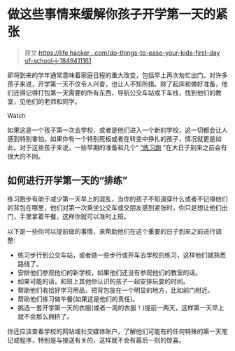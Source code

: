 # 做这些事情来缓解你孩子开学第一天的紧张

> 原文:[https://life hacker . com/do-things-to-ease-your-kids-first-day of-school-j-1849411161](https://lifehacker.com/do-these-things-to-ease-your-kids-first-day-of-school-j-1849411161)

即将到来的学年通常意味着家庭日程的重大改变，包括早上再次匆忙出门。对许多孩子来说，开学第一天不仅令人兴奋，也让人不知所措。除了起床和做好准备，他们还得记得打包第一天需要的所有东西，导航公交车站或下车线，找到他们的教室，见他们的老师和同学。

Watch

如果这是一个孩子第一次去学校，或者是他们进入一个新的学校，这一切都会让人感到特别害怕。如果你有一个特别死板或者在转变中挣扎的孩子，情况就更是如此。对于这些孩子来说，一些早期的准备和几个“ [”练习跑](https://www.educationcorner.com/adjusting-to-a-new-school.html) ”在大日子到来之前会有很大的不同。

## 如何进行开学第一天的“排练”

练习跑步有助于减少第一天早上的混乱，当你的孩子不知道穿什么或者不记得他们的背包在哪里，他们对第一次乘坐公交车或交朋友感到紧张时，你只是想让他们出门，手里拿着午餐，这样你就可以准时上班。

以下是一些你可以提前做的事情，来帮助他们在这个重要的日子到来之前进行调整:

*   练习步行到公交车站，或者做一些步行或开车去学校的练习，这样他们就熟悉路线了。
*   安排他们参观他们的新学校，如果他们还没有参观他们的教室的话。
*   如果可能的话，和班上其他你认识的孩子一起安排玩耍的时间。
*   帮助他们收拾好学习用品，把背包放在一个明显的地方，比如前门附近。
*   帮助他们练习做午餐(如果这是他们的责任)。
*   挑选一套开学第一天的衣服(或者一周的衣服！)提前一两天，这样第一天早上就不会那么拥挤了。

你还应该查看学校的网站或社交媒体账户，了解他们可能有的任何特殊的第一天笔记或程序，特别是与接送有关的，这样就不会有最后一刻的惊喜。